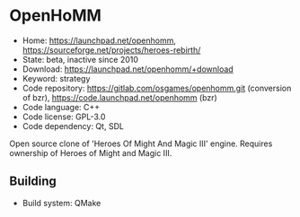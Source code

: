 # OpenHoMM

- Home: https://launchpad.net/openhomm, https://sourceforge.net/projects/heroes-rebirth/
- State: beta, inactive since 2010
- Download: https://launchpad.net/openhomm/+download
- Keyword: strategy
- Code repository: https://gitlab.com/osgames/openhomm.git (conversion of bzr), https://code.launchpad.net/openhomm (bzr)
- Code language: C++
- Code license: GPL-3.0
- Code dependency: Qt, SDL

Open source clone of 'Heroes Of Might And Magic III' engine.
Requires ownership of Heroes of Might and Magic III.

## Building

- Build system: QMake
